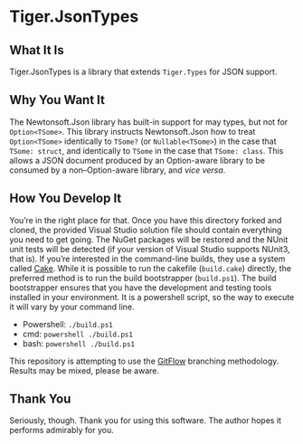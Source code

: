 # Tiger.JsonTypes

## What It Is

Tiger.JsonTypes is a library that extends `Tiger.Types` for JSON support.

## Why You Want It

The Newtonsoft.Json library has built-in support for may types, but not for `Option<TSome>`.  This library instructs Newtonsoft.Json how to treat `Option<TSome>` identically to `TSome?` (or `Nullable<TSome>`) in the case that `TSome: struct`, and identically to `TSome` in the case that `TSome: class`.  This allows a JSON document produced by an Option-aware library to be consumed by a non–Option-aware library, and <i lang="la">vice versa</i>.

## How You Develop It

You’re in the right place for that.  Once you have this directory forked and cloned, the provided Visual Studio solution file should contain everything you need to get going.  The NuGet packages will be restored and the NUnit unit tests will be detected (if your version of Visual Studio supports NUnit3, that is).  If you’re interested in the command-line builds, they use a system called [Cake](http://cakebuild.net).  While it is possible to run the cakefile (`build.cake`) directly, the preferred method is to run the build bootstrapper (`build.ps1`).  The build bootstrapper ensures that you have the development and testing tools installed in your environment.  It is a powershell script, so the way to execute it will vary by your command line.

- Powershell: `./build.ps1`
- cmd: `powershell ./build.ps1`
- bash: `powershell ./build.ps1`

This repository is attempting to use the [GitFlow](http://jeffkreeftmeijer.com/2010/why-arent-you-using-git-flow/) branching methodology.  Results may be mixed, please be aware.

## Thank You

Seriously, though.  Thank you for using this software.  The author hopes it performs admirably for you.
